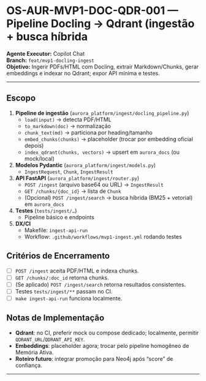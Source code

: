# OS-AUR-MVP1-DOC-QDR-001 — Pipeline Docling → Qdrant (ingestão + busca híbrida

**Agente Executor:** Copilot Chat  
**Branch:** `feat/mvp1-docling-ingest`  
**Objetivo:** Ingerir PDFs/HTML com Docling, extrair Markdown/Chunks, gerar embeddings e indexar no Qdrant; expor API mínima e testes.

---

## Escopo
1. **Pipeline de ingestão** (`aurora_platform/ingest/docling_pipeline.py`)
   - `load(input)` → detecta PDF/HTML
   - `to_markdown(doc)` → normalização
   - `chunk_text(md)` → particiona por heading/tamanho
   - `embed_chunks(chunks)` → placeholder (trocar por embedding oficial depois)
   - `index_qdrant(chunks, vectors)` → upsert em `aurora_docs` (ou mock/local)
2. **Modelos Pydantic** (`aurora_platform/ingest/models.py`)
   - `IngestRequest`, `Chunk`, `IngestResult`
3. **API FastAPI** (`aurora_platform/ingest/router.py`)
   - `POST /ingest` (arquivo base64 ou URL) → `IngestResult`
   - `GET /chunks/{doc_id}` → lista de `Chunk`
   - (Opcional) `POST /ingest/search` → busca híbrida (BM25 + vetorial) em `aurora_docs`
4. **Testes** (`tests/ingest/…`)
   - Pipeline básico e endpoints
5. **DX/CI**
   - Makefile: `ingest-api-run`
   - Workflow: `.github/workflows/mvp1-ingest.yml` rodando testes

## Critérios de Encerramento
- [ ] `POST /ingest` aceita PDF/HTML e indexa chunks.  
- [ ] `GET /chunks/:doc_id` retorna chunks.  
- [ ] (Se aplicado) `POST /ingest/search` retorna resultados consistentes.  
- [ ] Testes `tests/ingest/**` passam no CI.  
- [ ] `make ingest-api-run` funciona localmente.

## Notas de Implementação
- **Qdrant**: no CI, preferir mock ou compose dedicado; localmente, permitir `QDRANT_URL`/`QDRANT_API_KEY`.  
- **Embeddings**: placeholder agora; trocar pelo pipeline homogêneo de Memória Ativa.  
- **Roteiro futuro**: integrar promoção para Neo4j após “score” de confiança.

---

